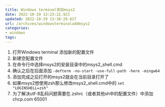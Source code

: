```yaml
---
title: Windows terminal添加msys2
date: 2022-10-29 13:23:22.923
updated: 2022-10-29 13:38:29.617
url: /archives/windowsterminaladdmsys2
categories: 
- windows
tags: 
---
```


1. 打开Windows terminal 添加新的配置文件
1. 新建空配置文件
1. 在命令行中选择msys2的安装目录中的msys2_shell.cmd
1. 确认之后在后面添加 
```-defterm -no-start -use-full-path -here -mingw64```
1. 添加完成之后打开的msys2就会在当前目录打开了
1. 如果msys2想使用zsh那么修改msys2_shell.cmd中的
```set "LOGINSHELL=zsh"```
1. 为了解决utf-8乱码问题需要在.zshrc（或者其他sh中的配置文件）中添加chcp.com 65001